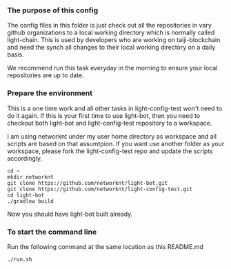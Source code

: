 ### The purpose of this config

The config files in this folder is just check out all the repositories in vary github organizations to
a local working directory which is normally called light-chain. This is used by developers who are working on taiji-blockchain and need the synch all changes to their local working directory on a daily basis.

We recommend run this task everyday in the morning to ensure your local repositories are up to date.

### Prepare the environment

This is a one time work and all other tasks in light-config-test won't need to do it again. If this is your first time to use light-bot, then you need to checkout both light-bot and light-config-test repository to a workspace.

I am using networknt under my user home directory as workspace and all scripts are based on that assumtpion. If you want use another folder as your workspace, please fork the light-config-test repo and update the scripts accordingly.

```
cd ~
mkdir networknt
git clone https://github.com/networknt/light-bot.git
git clone https://github.com/networknt/light-config-test.git
cd light-bot
./gradlew build
```

Now you should have light-bot built already.

### To start the command line

Run the following command at the same location as this README.md

```
./run.sh
```
